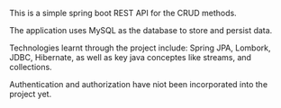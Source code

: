This is a simple spring boot REST API for the CRUD methods.

The application uses MySQL as the database to store and persist data.

Technologies learnt through the project include: Spring JPA, Lombork, JDBC, Hibernate, as well as key 
java conceptes like streams, and collections.

Authentication and authorization have niot been incorporated into the project yet.
